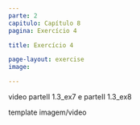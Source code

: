 ```yaml
---
parte: 2
capitulo: Capítulo 8
pagina: Exercício 4

title: Exercício 4

page-layout: exercise
image:

---
```


video parteII 1.3_ex7 e parteII 1.3_ex8

template imagem/video
